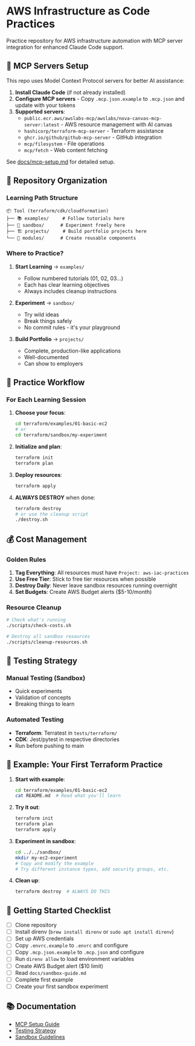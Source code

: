 # AWS Infrastructure as Code Practices

Practice repository for AWS infrastructure automation with MCP server integration for enhanced Claude Code support.

## 🤖 MCP Servers Setup

This repo uses Model Context Protocol servers for better AI assistance:

1. **Install Claude Code** (if not already installed)
2. **Configure MCP servers** - Copy `.mcp.json.example` to `.mcp.json` and update with your tokens
3. **Supported servers**:
   - `public.ecr.aws/awslabs-mcp/awslabs/nova-canvas-mcp-server:latest` - AWS resource management with AI canvas
   - `hashicorp/terraform-mcp-server` - Terraform assistance  
   - `ghcr.io/github/github-mcp-server` - GitHub integration
   - `mcp/filesystem` - File operations
   - `mcp/fetch` - Web content fetching

See [docs/mcp-setup.md](docs/mcp-setup.md) for detailed setup.

## 📂 Repository Organization

### Learning Path Structure

```
📦 Tool (terraform/cdk/cloudformation)
├── 📚 examples/     # Follow tutorials here
├── 🧪 sandbox/      # Experiment freely here
├── 🏗️ projects/     # Build portfolio projects here
└── 🧰 modules/      # Create reusable components
```

### Where to Practice?

1. **Start Learning** → `examples/`
   - Follow numbered tutorials (01, 02, 03...)
   - Each has clear learning objectives
   - Always includes cleanup instructions

2. **Experiment** → `sandbox/`
   - Try wild ideas
   - Break things safely
   - No commit rules - it's your playground

3. **Build Portfolio** → `projects/`
   - Complete, production-like applications
   - Well-documented
   - Can show to employers

## 🎯 Practice Workflow

### For Each Learning Session

1. **Choose your focus**:
   ```bash
   cd terraform/examples/01-basic-ec2
   # or
   cd terraform/sandbox/my-experiment
   ```

2. **Initialize and plan**:
   ```bash
   terraform init
   terraform plan
   ```

3. **Deploy resources**:
   ```bash
   terraform apply
   ```

4. **ALWAYS DESTROY** when done:
   ```bash
   terraform destroy
   # or use the cleanup script
   ./destroy.sh
   ```

## 💰 Cost Management

### Golden Rules
1. **Tag Everything**: All resources must have `Project: aws-iac-practices`
2. **Use Free Tier**: Stick to free tier resources when possible
3. **Destroy Daily**: Never leave sandbox resources running overnight
4. **Set Budgets**: Create AWS Budget alerts ($5-10/month)

### Resource Cleanup
```bash
# Check what's running
./scripts/check-costs.sh

# Destroy all sandbox resources
./scripts/cleanup-resources.sh
```

## 🧪 Testing Strategy

### Manual Testing (Sandbox)
- Quick experiments
- Validation of concepts
- Breaking things to learn

### Automated Testing
- **Terraform**: Terratest in `tests/terraform/`
- **CDK**: Jest/pytest in respective directories
- Run before pushing to main

## 📝 Example: Your First Terraform Practice

1. **Start with example**:
   ```bash
   cd terraform/examples/01-basic-ec2
   cat README.md  # Read what you'll learn
   ```

2. **Try it out**:
   ```bash
   terraform init
   terraform plan
   terraform apply
   ```

3. **Experiment in sandbox**:
   ```bash
   cd ../../sandbox/
   mkdir my-ec2-experiment
   # Copy and modify the example
   # Try different instance types, add security groups, etc.
   ```

4. **Clean up**:
   ```bash
   terraform destroy  # ALWAYS DO THIS
   ```

## 🚀 Getting Started Checklist

- [ ] Clone repository
- [ ] Install direnv (`brew install direnv` or `sudo apt install direnv`)
- [ ] Set up AWS credentials
- [ ] Copy `.envrc.example` to `.envrc` and configure
- [ ] Copy `.mcp.json.example` to `.mcp.json` and configure
- [ ] Run `direnv allow` to load environment variables
- [ ] Create AWS Budget alert ($10 limit)
- [ ] Read `docs/sandbox-guide.md`
- [ ] Complete first example
- [ ] Create your first sandbox experiment

## 📚 Documentation

- [MCP Setup Guide](docs/mcp-setup.md)
- [Testing Strategy](docs/testing-strategy.md)
- [Sandbox Guidelines](docs/sandbox-guide.md)